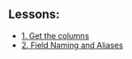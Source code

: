 <a id="title"></a>

## Lessons:

- [1. Get the columns](/lessons/_001_lesson/)
- [2. Field Naming and Aliases](/lessons/_002_lesson/)
